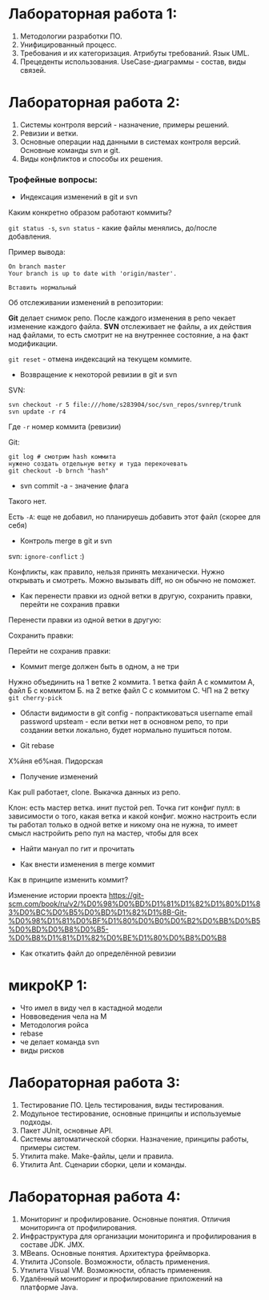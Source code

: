 # Лабораторная работа 1: 

1. Методологии разработки ПО. 
2. Унифицированный процесс.
3. Требования и их категоризация. Атрибуты требований.
Язык UML.
4. Прецеденты использования. UseCase-диаграммы - состав, виды связей.

# Лабораторная работа 2: 

1. Системы контроля версий - назначение, примеры решений.
2. Ревизии и ветки.
3. Основные операции над данными в системах контроля версий. Основные команды svn и git.
4. Виды конфликтов и способы их решения.

### Трофейные вопросы:

- Индексация изменений в git и svn
  
Каким конкретно образом работают коммиты?


`git status -s`, `svn status` - какие файлы менялись, до/после добавления.

Пример вывода:
```
On branch master
Your branch is up to date with 'origin/master'.

Вставить нормальный
```


Об отслеживании изменений в репозитории:

**Git** делает снимок репо. После каждого изменения в репо чекает изменение каждого файла.
**SVN** отслеживает не файлы, а их действия над файлами,
то есть смотрит не на внутреннее состояние, а на факт модификации.

`git reset` - отмена индексаций на текущем коммите.

- Возвращение к некоторой ревизии в git и svn

SVN:
```
svn checkout -r 5 file:///home/s283904/soc/svn_repos/svnrep/trunk
svn update -r r4
```
Где `-r` номер коммита (ревизии)

Git:
```
git log # смотрим hash коммита
нужено создать отдельную ветку и туда перекочевать
git checkout -b brnch "hash"
```
- svn commit -a - значение флага

Такого нет. 

Есть `-A`: еще не добавил, но планируешь добавить этот файл (скорее для себя)


- Контроль merge в git и svn

svn: `ignore-conflict` :)

Конфликты, как правило, нельзя принять механически. Нужно открывать и смотреть. 
Можно вызывать diff, но он обычно не поможет.


- Как перенести правки из одной ветки в другую, сохранить правки, перейти не сохранив правки
  
Перенести правки из одной ветки в другую: 

Сохранить правки: 

Перейти не сохранив правки: 

- Коммит merge должен быть в одном, а не три
  
Нужно объединить на 1 ветке 2 коммита. 
1 ветка файл А с коммитом А, файл Б с коммитом Б. на 2 ветке файл С с коммитом С.
ЧП на 2 ветку 
`git cherry-pick`

- Области видимости в git config - попрактиковаться
  username email password
  upsteam - если ветки нет в основном репо, то при создании ветки локально, будет нормально пушиться потом.
  
- Git rebase

Х%йня еб%ная. Пидорская
  
- Получение изменений
  
Как pull работает, clone. Выкачка данных из репо.

Клон: есть мастер ветка. инит пустой реп. Точка гит конфиг
пулл: в зависимости о того, какая ветка и какой конфиг. можно настроить 
если ты работал только в одной ветке и никому она не нужна, то имеет смысл настройить репо пул на мастер, чтобы для всех 

- Найти мануал по гит и прочитать

- Как внести изменения в merge коммит
 
Как в принципе изменить коммит?

Изменение истории проекта
https://git-scm.com/book/ru/v2/%D0%98%D0%BD%D1%81%D1%82%D1%80%D1%83%D0%BC%D0%B5%D0%BD%D1%82%D1%8B-Git-%D0%98%D1%81%D0%BF%D1%80%D0%B0%D0%B2%D0%BB%D0%B5%D0%BD%D0%B8%D0%B5-%D0%B8%D1%81%D1%82%D0%BE%D1%80%D0%B8%D0%B8


- Как откатить файл до определённой ревизии



# микроКР 1:

- Что имел в виду чел в кастадной модели
- Новвоведения чела на М
- Методология ройса
- rebase
- че делает команда svn
- виды рисков


# Лабораторная работа 3: 

1. Тестирование ПО. Цель тестирования, виды тестирования.
2. Модульное тестирование, основные принципы и используемые подходы.
3. Пакет JUnit, основные API.
4. Системы автоматической сборки. Назначение, принципы работы, примеры систем.
5. Утилита make. Make-файлы, цели и правила.
6. Утилита Ant. Сценарии сборки, цели и команды.

# Лабораторная работа 4: 

1. Мониторинг и профилирование. Основные понятия. Отличия мониторинга от профилирования.
2. Инфраструктура для организации мониторинга и профилирования в составе JDK. JMX.
3. MBeans. Основные понятия. Архитектура фреймворка.
4. Утилита JConsole. Возможности, область применения.
5. Утилита Visual VM. Возможности, область применения.
6. Удалённый мониторинг и профилирование приложений на платформе Java.